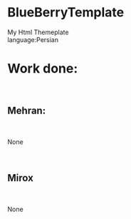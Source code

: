 # BlueBerryTemplate
My Html Themeplate
<br>
language:Persian
<br>
<h1>Work done:</h1>
<br>
<h2>Mehran:</h2>
<br>
<p>None</p>
<br>
<h2>Mirox</h2>
<br>
<p>None</p>
